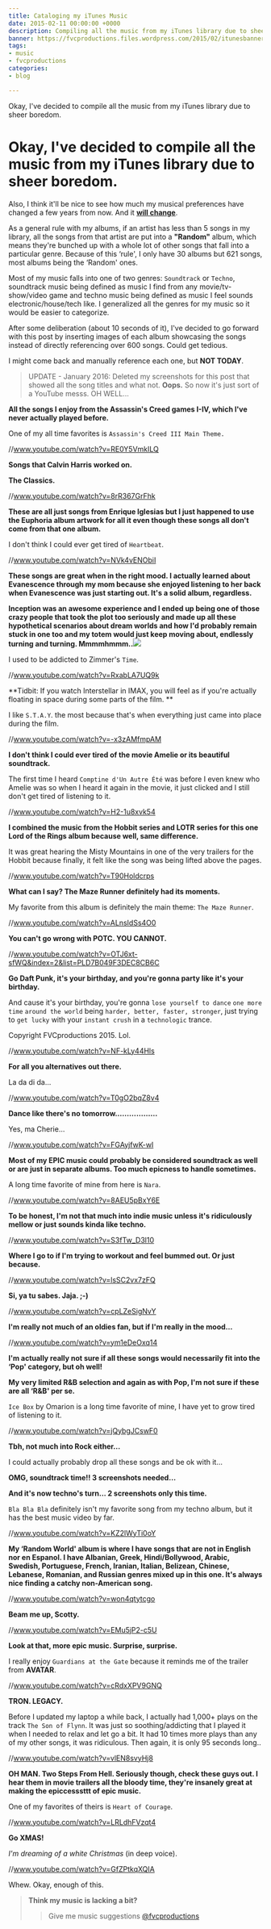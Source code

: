 ```yaml
---
title: Cataloging my iTunes Music
date: 2015-02-11 00:00:00 +0000
description: Compiling all the music from my iTunes library due to sheer boredom.
banner: https://fvcproductions.files.wordpress.com/2015/02/itunesbanner.jpg
tags:
- music
- fvcproductions
categories:
- blog

---
```

Okay, I've decided to compile all the music from my iTunes library due to sheer boredom.

# Okay, I've decided to compile all the music from my iTunes library due to sheer boredom.

Also, I think it'll be nice to see how much my musical preferences have changed a few years from now. And it [**will change**](//www.ted.com/talks/dan_gilbert_you_are_always_changing "Dan Gilbert").

As a general rule with my albums, if an artist has less than 5 songs in my library, all the songs from that artist are put into a **"Random"** album, which means they're bunched up with a whole lot of other songs that fall into a particular genre. Because of this ‘rule', I only have 30 albums but 621 songs, most albums being the ‘Random' ones.

Most of my music falls into one of two genres: `Soundtrack` or `Techno`, soundtrack music being defined as music I find from any movie/tv-show/video game and techno music being defined as music I feel sounds electronic/house/tech like. I generalized all the genres for my music so it would be easier to categorize.

After some deliberation (about 10 seconds of it), I've decided to go forward with this post by inserting images of each album showcasing the songs instead of directly referencing over 600 songs. Could get tedious.

I might come back and manually reference each one, but **NOT TODAY**.

> UPDATE - January 2016: Deleted my screenshots for this post that showed all the song titles and what not. **Oops.** So now it's just sort of a YouTube messs. OH WELL...

**All the songs I enjoy from the Assassin's Creed games I-IV, which I've never actually played before.**

One of my all time favorites is `Assassin's Creed III Main Theme.`

//www.youtube.com/watch?v=RE0Y5VmkILQ

**Songs that Calvin Harris worked on.**

**The Classics.**

//www.youtube.com/watch?v=8rR367GrFhk

**These are all just songs from Enrique Iglesias but I just happened to use the Euphoria album artwork for all it even though these songs all don't come from that one album.**

I don't think I could ever get tired of `Heartbeat`.

//www.youtube.com/watch?v=NVk4vENObiI

**These songs are great when in the right mood. I actually learned about Evanescence through my mom because she enjoyed listening to her back when Evanescence was just starting out. It's a solid album, regardless.**

**Inception was an awesome experience and I ended up being one of those crazy people that took the plot too seriously and made up all these hypothetical scenarios about dream worlds and how I'd probably remain stuck in one too and my totem would just keep moving about, endlessly turning and turning. Mmmmhmmm..**![](//fvcproductions.files.wordpress.com/2015/02/inception.png)

I used to be addicted to Zimmer's `Time`.

//www.youtube.com/watch?v=RxabLA7UQ9k

**Tidbit: If you watch Interstellar in IMAX, you will feel as if you're actually floating in space during some parts of the film. **

I like `S.T.A.Y`. the most because that's when everything just came into place during the film.

//www.youtube.com/watch?v=-x3zAMfmpAM

**I don't think I could ever tired of the movie Amelie or its beautiful soundtrack.**

The first time I heard `Comptine d'Un Autre Été` was before I even knew who Amelie was so when I heard it again in the movie, it just clicked and I still don't get tired of listening to it.

//www.youtube.com/watch?v=H2-1u8xvk54

**I combined the music from the Hobbit series and LOTR series for this one Lord of the Rings album because well, same difference.**

It was great hearing the Misty Mountains in one of the very trailers for the Hobbit because finally, it felt like the song was being lifted above the pages.

//www.youtube.com/watch?v=T90Holdcrps

**What can I say? The Maze Runner definitely had its moments.**

My favorite from this album is definitely the main theme: `The Maze Runner`.

//www.youtube.com/watch?v=ALnsIdSs4O0

**You can't go wrong with POTC. YOU CANNOT.**

//www.youtube.com/watch?v=OTJ6xt-sfWQ&index=2&list=PLD7B049F3DEC8CB6C

**Go Daft Punk, it's your birthday, and you're gonna party like it's your birthday.**

And cause it's your birthday, you're gonna `lose yourself to dance` `one more time` `around the world` being `harder, better, faster, stronger`, just trying to `get lucky` with your `instant crush` in a `technologic` trance.

Copyright FVCproductions 2015. Lol.

//www.youtube.com/watch?v=NF-kLy44Hls

**For all you alternatives out there.**

La da di da...

//www.youtube.com/watch?v=T0gO2bqZ8v4

**Dance like there's no tomorrow………………**

Yes, ma Cherie...

//www.youtube.com/watch?v=FGAyjfwK-wI

**Most of my EPIC music could probably be considered soundtrack as well or are just in separate albums. Too much epicness to handle sometimes.**

A long time favorite of mine from here is `Nara`.

//www.youtube.com/watch?v=8AEU5pBxY6E

**To be honest, I'm not that much into indie music unless it's ridiculously mellow or just sounds kinda like techno.**

//www.youtube.com/watch?v=S3fTw_D3l10

**Where I go to if I'm trying to workout and feel bummed out. Or just because.**

//www.youtube.com/watch?v=lsSC2vx7zFQ

**Si, ya tu sabes. Jaja. ;-)**

//www.youtube.com/watch?v=cpLZeSigNvY

**I'm really not much of an oldies fan, but if I'm really in the mood…**

//www.youtube.com/watch?v=ym1eDeOxq14

**I'm actually really not sure if all these songs would necessarily fit into the ‘Pop' category, but oh well!**

**My very limited R&B selection and again as with Pop, I'm not sure if these are all ‘R&B' per se.**

`Ice Box` by Omarion is a long time favorite of mine, I have yet to grow tired of listening to it.

//www.youtube.com/watch?v=jQybgJCswF0

**Tbh, not much into Rock either…**

I could actually probably drop all these songs and be ok with it…

**OMG, soundtrack time!! 3 screenshots needed…**

**And it's now techno's turn… 2 screenshots only this time.**

`Bla Bla Bla` definitely isn't my favorite song from my techno album, but it has the best music video by far.

//www.youtube.com/watch?v=KZ2lWyTi0oY

**My ‘Random World' album is where I have songs that are not in English nor en Espanol. I have Albanian, Greek, Hindi/Bollywood, Arabic, Swedish, Portuguese, French, Iranian, Italian, Belizean, Chinese, Lebanese, Romanian, and Russian genres mixed up in this one. It's always nice finding a catchy non-American song.**

//www.youtube.com/watch?v=won4qtytcgo

**Beam me up, Scotty.**

//www.youtube.com/watch?v=EMu5jP2-c5U

**Look at that, more epic music. Surprise, surprise.**

I really enjoy `Guardians at the Gate` because it reminds me of the trailer from **AVATAR**.

//www.youtube.com/watch?v=cRdxXPV9GNQ

**TRON. LEGACY.**

Before I updated my laptop a while back, I actually had 1,000+ plays on the track `The Son of Flynn`. It was just so soothing/addicting that I played it when I needed to relax and let go a bit. It had 10 times more plays than any of my other songs, it was ridiculous. Then again, it is only 95 seconds long..

//www.youtube.com/watch?v=vlEN8svyHj8

**OH MAN. Two Steps From Hell. Seriously though, check these guys out. I hear them in movie trailers all the bloody time, they're insanely great at making the epiccesssttt of epic music.**

One of my favorites of theirs is `Heart of Courage`.

//www.youtube.com/watch?v=LRLdhFVzqt4

**Go XMAS!**

_I'm dreaming of a white Christmas_ (in deep voice).

//www.youtube.com/watch?v=GfZPtkqXQIA

Whew. Okay, enough of this.

> **Think my music is lacking a bit?**
>
> > Give me music suggestions [@fvcproductions](//twitter.com/fvcproductions)
